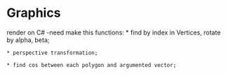 # Graphics
render on C#
-need make this functions:
	* find by index in Vertices, rotate by alpha, beta;
	
	* perspective transformation;
	
	* find cos between each polygon and argumented vector;	